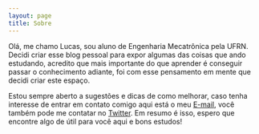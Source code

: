 ```yaml
---
layout: page
title: Sobre
---
```


Olá, me chamo Lucas, sou aluno de Engenharia Mecatrônica pela UFRN. Decidi criar esse blog pessoal para expor algumas das coisas que ando estudando, acredito que mais importante do que aprender é conseguir passar o conhecimento adiante, foi com esse pensamento em mente que decidi criar este espaço. 

Estou sempre aberto a sugestões e dicas de como melhorar, caso tenha interesse de entrar em contato comigo aqui está o meu <a href="mailto:lucsamds@gmail.com">E-mail</a>, você também pode me contatar no <a href="https://twitter.com/lucsams" target="_blank">Twitter</a>. Em resumo é isso, espero que encontre algo de útil para você aqui e bons estudos!


